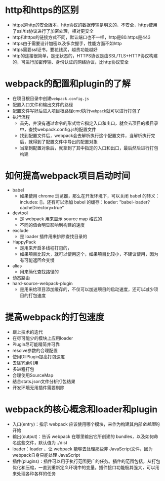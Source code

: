 # http和https的区别

- https是http的安全版本，http协议的数据传输是明文的，不安全，https使用了ssl/tls协议进行了加密处理，相对更安全
- http和https的链接方式不同，默认端口也不一样，http是80.https是443
- https由于需要设计加密以及多次握手，性能方面不如http
- https需要ssl证书，要花钱买，越贵功能越好
- http的连接很简单，是无状态的，HTTPS协议是由SSL/TLS+HTTP协议构建的，可进行加密传输、身份认证的网络协议，比http协议安全

# webpack的配置和plugin的了解

- 在项目根目录中创建`webpack.config.js`
- 配置入口文件和输出文件的路径
- 配置文件写好后进入项目根路径cmd执行`webpack`就可以进行打包了
- 执行流程
  - 首先，并没有通过命令的形式给它指定入口和出口，就会去项目的根目录中，查找webpack.config.js的配置文件
  - 找到配置文件后，webpack会去解析执行这个配置文件，当解析执行完后，就得到了配置文件中导出的配置对象
  - 当拿到配置对象后，就拿到了其中指定的入口和出口，最后然后进行打包构建

# 如何提高webpack项目启动时间

- babel
  - 如果使用 chrome 浏览器，那么在开发环境下，可以关闭 babel 的转义：includes: []。还有可以添加 babel 的缓存：loader: "babel-loader?cacheDirectory=true"
- devtool
  - 是 webpack 用来显示 source map 格式的
  - 不同的值会明显影响到构建的速度
- exclude
  - 是 loader 插件用来排除查找目录的
- HappyPack
  - 是用来开启多线程打包的，
  - 如果项目比较大，就可以使用这个，如果项目比较小，不建议使用，因为有可能返回会变慢
- alias
  - 用来简化查找路径的
- 动态路由
- hard-source-webpack-plugin
  - 是用来给项目添加缓存的，不仅可以加速项目的启动速度，还可以减少项目的打包速度

# 提高webpack的打包速度

- 跟上技术的迭代
- 在尽可能少的模块上应用loader
- Plugin尽可能精简并可靠
- resolve参数的合理配置
- 使用DllPlugin提高打包速度
- 去除冗余引用
- 多进程打包
- 合理使用SourceMap
- 结合stats.json文件分析打包结果
- 开发环境无用插件需要剔除

# webpack的核心概念和loader和plugin

- 入口(entry)：指示 webpack 应该使用哪个模块，来作为构建其内部*依赖图*的开始
- 输出(output)：告诉 webpack 在哪里输出它所创建的 bundles，以及如何命名这些文件，默认值为 ./dist
- loader：loader 、让 webpack 能够去处理那些非 JavaScript文件，因为webpack自身只能处理 JavaScript
- 插件(plugins)：插件可以用于执行范围更广的任务。插件的范围包括，从打包优化和压缩，一直到重新定义环境中的变量。插件接口功能极其强大，可以用来处理各种各样的任务